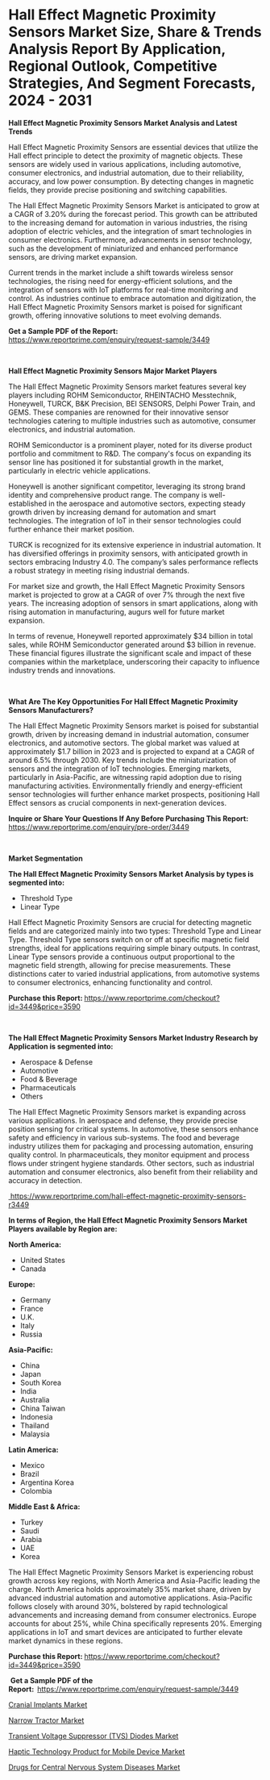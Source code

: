 <p><h1>Hall Effect Magnetic Proximity Sensors Market Size, Share & Trends Analysis Report By Application, Regional Outlook, Competitive Strategies, And Segment Forecasts, 2024 - 2031</h1></p><p><strong>Hall Effect Magnetic Proximity Sensors Market Analysis and Latest Trends</strong></p>
<p><p>Hall Effect Magnetic Proximity Sensors are essential devices that utilize the Hall effect principle to detect the proximity of magnetic objects. These sensors are widely used in various applications, including automotive, consumer electronics, and industrial automation, due to their reliability, accuracy, and low power consumption. By detecting changes in magnetic fields, they provide precise positioning and switching capabilities.</p><p>The Hall Effect Magnetic Proximity Sensors Market is anticipated to grow at a CAGR of 3.20% during the forecast period. This growth can be attributed to the increasing demand for automation in various industries, the rising adoption of electric vehicles, and the integration of smart technologies in consumer electronics. Furthermore, advancements in sensor technology, such as the development of miniaturized and enhanced performance sensors, are driving market expansion. </p><p>Current trends in the market include a shift towards wireless sensor technologies, the rising need for energy-efficient solutions, and the integration of sensors with IoT platforms for real-time monitoring and control. As industries continue to embrace automation and digitization, the Hall Effect Magnetic Proximity Sensors market is poised for significant growth, offering innovative solutions to meet evolving demands.</p></p>
<p><strong>Get a Sample PDF of the Report:&nbsp;</strong> <a href="https://www.reportprime.com/enquiry/request-sample/3449">https://www.reportprime.com/enquiry/request-sample/3449</a></p>
<p>&nbsp;</p>
<p><strong>Hall Effect Magnetic Proximity Sensors Major Market Players</strong></p>
<p><p>The Hall Effect Magnetic Proximity Sensors market features several key players including ROHM Semiconductor, RHEINTACHO Messtechnik, Honeywell, TURCK, B&K Precision, BEI SENSORS, Delphi Power Train, and GEMS. These companies are renowned for their innovative sensor technologies catering to multiple industries such as automotive, consumer electronics, and industrial automation.</p><p>ROHM Semiconductor is a prominent player, noted for its diverse product portfolio and commitment to R&D. The company's focus on expanding its sensor line has positioned it for substantial growth in the market, particularly in electric vehicle applications.</p><p>Honeywell is another significant competitor, leveraging its strong brand identity and comprehensive product range. The company is well-established in the aerospace and automotive sectors, expecting steady growth driven by increasing demand for automation and smart technologies. The integration of IoT in their sensor technologies could further enhance their market position.</p><p>TURCK is recognized for its extensive experience in industrial automation. It has diversified offerings in proximity sensors, with anticipated growth in sectors embracing Industry 4.0. The company’s sales performance reflects a robust strategy in meeting rising industrial demands.</p><p>For market size and growth, the Hall Effect Magnetic Proximity Sensors market is projected to grow at a CAGR of over 7% through the next five years. The increasing adoption of sensors in smart applications, along with rising automation in manufacturing, augurs well for future market expansion.</p><p>In terms of revenue, Honeywell reported approximately $34 billion in total sales, while ROHM Semiconductor generated around $3 billion in revenue. These financial figures illustrate the significant scale and impact of these companies within the marketplace, underscoring their capacity to influence industry trends and innovations.</p></p>
<p>&nbsp;</p>
<p><strong>What Are The Key Opportunities For Hall Effect Magnetic Proximity Sensors Manufacturers?</strong></p>
<p><p>The Hall Effect Magnetic Proximity Sensors market is poised for substantial growth, driven by increasing demand in industrial automation, consumer electronics, and automotive sectors. The global market was valued at approximately $1.7 billion in 2023 and is projected to expand at a CAGR of around 6.5% through 2030. Key trends include the miniaturization of sensors and the integration of IoT technologies. Emerging markets, particularly in Asia-Pacific, are witnessing rapid adoption due to rising manufacturing activities. Environmentally friendly and energy-efficient sensor technologies will further enhance market prospects, positioning Hall Effect sensors as crucial components in next-generation devices.</p></p>
<p><strong>Inquire or Share Your Questions If Any Before Purchasing This Report:</strong> <a href="https://www.reportprime.com/enquiry/pre-order/3449">https://www.reportprime.com/enquiry/pre-order/3449</a></p>
<p>&nbsp;</p>
<p><strong>Market Segmentation</strong></p>
<p><strong>The Hall Effect Magnetic Proximity Sensors Market Analysis by types is segmented into:</strong></p>
<p><ul><li>Threshold Type</li><li>Linear Type</li></ul></p>
<p><p>Hall Effect Magnetic Proximity Sensors are crucial for detecting magnetic fields and are categorized mainly into two types: Threshold Type and Linear Type. Threshold Type sensors switch on or off at specific magnetic field strengths, ideal for applications requiring simple binary outputs. In contrast, Linear Type sensors provide a continuous output proportional to the magnetic field strength, allowing for precise measurements. These distinctions cater to varied industrial applications, from automotive systems to consumer electronics, enhancing functionality and control.</p></p>
<p><strong>Purchase this Report:&nbsp;</strong><a href="https://www.reportprime.com/checkout?id=3449&price=3590">https://www.reportprime.com/checkout?id=3449&price=3590</a></p>
<p>&nbsp;</p>
<p><strong>The Hall Effect Magnetic Proximity Sensors Market Industry Research by Application is segmented into:</strong></p>
<p><ul><li>Aerospace & Defense</li><li>Automotive</li><li>Food & Beverage</li><li>Pharmaceuticals</li><li>Others</li></ul></p>
<p><p>The Hall Effect Magnetic Proximity Sensors market is expanding across various applications. In aerospace and defense, they provide precise position sensing for critical systems. In automotive, these sensors enhance safety and efficiency in various sub-systems. The food and beverage industry utilizes them for packaging and processing automation, ensuring quality control. In pharmaceuticals, they monitor equipment and process flows under stringent hygiene standards. Other sectors, such as industrial automation and consumer electronics, also benefit from their reliability and accuracy in detection.</p></p>
<p><a href="https://www.reportprime.com/hall-effect-magnetic-proximity-sensors-r3449">&nbsp;https://www.reportprime.com/hall-effect-magnetic-proximity-sensors-r3449</a></p>
<p><strong>In terms of Region, the Hall Effect Magnetic Proximity Sensors Market Players available by Region are:</strong></p>
<p>
    <p> <strong> North America: </strong>
        <ul>
            <li>United States</li>
            <li>Canada</li>
        </ul>
        </p> 
    <p> <strong> Europe: </strong>
        <ul>
            <li>Germany</li>
            <li>France</li>
            <li>U.K.</li>
            <li>Italy</li>
            <li>Russia</li>
        </ul>
        </p> 
    <p> <strong> Asia-Pacific: </strong>
        <ul>
            <li>China</li>
            <li>Japan</li>
            <li>South Korea</li>
            <li>India</li>
            <li>Australia</li>
            <li>China Taiwan</li>
            <li>Indonesia</li>
            <li>Thailand</li>
            <li>Malaysia</li>
        </ul>
        </p> 
    <p> <strong> Latin America: </strong>
        <ul>
            <li>Mexico</li>
            <li>Brazil</li>
            <li>Argentina Korea</li>
            <li>Colombia</li>
        </ul>
        </p> 
    <p> <strong> Middle East & Africa: </strong>
        <ul>
            <li>Turkey</li>
            <li>Saudi</li>
            <li>Arabia</li>
            <li>UAE</li>
            <li>Korea</li>
        </ul>
    </p>
    </p>
<p><p>The Hall Effect Magnetic Proximity Sensors Market is experiencing robust growth across key regions, with North America and Asia-Pacific leading the charge. North America holds approximately 35% market share, driven by advanced industrial automation and automotive applications. Asia-Pacific follows closely with around 30%, bolstered by rapid technological advancements and increasing demand from consumer electronics. Europe accounts for about 25%, while China specifically represents 20%. Emerging applications in IoT and smart devices are anticipated to further elevate market dynamics in these regions.</p></p>
<p><strong>Purchase this Report: </strong><a href="https://www.reportprime.com/checkout?id=3449&price=3590">https://www.reportprime.com/checkout?id=3449&price=3590</a></p>
<p>&nbsp;<strong>Get a Sample PDF of the Report:&nbsp;&nbsp;</strong><a href="https://www.reportprime.com/enquiry/request-sample/3449">https://www.reportprime.com/enquiry/request-sample/3449</a></p>
<p><strong></strong></p>
<p><p><a href="https://www.linkedin.com/pulse/exploring-cranial-implants-market-dynamics-global-trends-m1rhe?trackingId=27qYlaljTsSNsqK19tSjZQ%3D%3D">Cranial Implants Market</a></p><p><a href="https://www.linkedin.com/pulse/narrow-tractor-market-outlook-complete-industry-analysis-2024-g8fif?trackingId=I%2BkXBaDMQJ6aZkKI28F8yg%3D%3D">Narrow Tractor Market</a></p><p><a href="https://github.com/ryanbell8967/Market-Research-Report-List-1/blob/main/transient-voltage-suppressor-tvs-diodes-market.md">Transient Voltage Suppressor (TVS) Diodes Market</a></p><p><a href="https://issuu.com/reportprime-2/docs/haptic-technology-product-for-mobil_cbff366ad9447a">Haptic Technology Product for Mobile Device Market</a></p><p><a href="https://issuu.com/reportprime-2/docs/drugs-for-central-nervous-system-di_9dfdb1fa659ca2">Drugs for Central Nervous System Diseases Market</a></p></p>